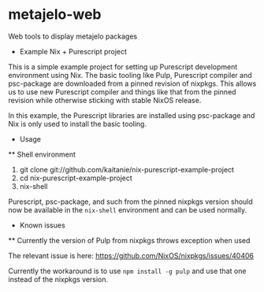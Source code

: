 # metajelo-web
Web tools to display metajelo packages
* Example Nix + Purescript project

This is a simple example project for setting up Purescript development
environment using Nix. The basic tooling like Pulp, Purescript compiler and
psc-package are downloaded from a pinned revision of nixpkgs. This allows us to
use new Purescript compiler and things like that from the pinned revision while
otherwise sticking with stable NixOS release.

In this example, the Purescript libraries are installed using psc-package and
Nix is only used to install the basic tooling.

* Usage

** Shell environment

   1. git clone git://github.com/kaitanie/nix-purescript-example-project
   2. cd nix-purescript-example-project
   3. nix-shell

   Purescript, psc-package, and such from the pinned nixpkgs version should now
   be available in the `nix-shell` environment and can be used normally.

* Known issues

** Currently the version of Pulp from nixpkgs throws exception when used

   The relevant issue is here: https://github.com/NixOS/nixpkgs/issues/40406

   Currently the workaround is to use `npm install -g pulp` and use that one
   instead of the nixpkgs version.
